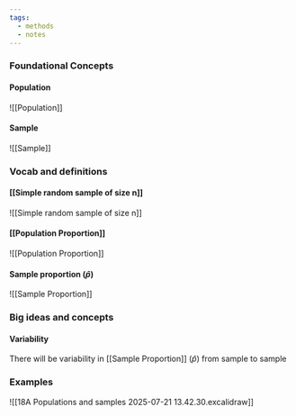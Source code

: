 ```yaml
---
tags:
  - methods
  - notes
---
```

### Foundational Concepts
#### Population
![[Population]]
#### Sample
![[Sample]]

### Vocab and definitions
#### [[Simple random sample of size n]]
![[Simple random sample of size n]]

#### [[Population Proportion]]
![[Population Proportion]]
#### Sample proportion $(\hat{p})$
![[Sample Proportion]]

### Big ideas and concepts
#### Variability
There will be variability in [[Sample Proportion]] $(\hat{p})$ from sample to sample
### Examples
![[18A Populations and samples 2025-07-21 13.42.30.excalidraw]]